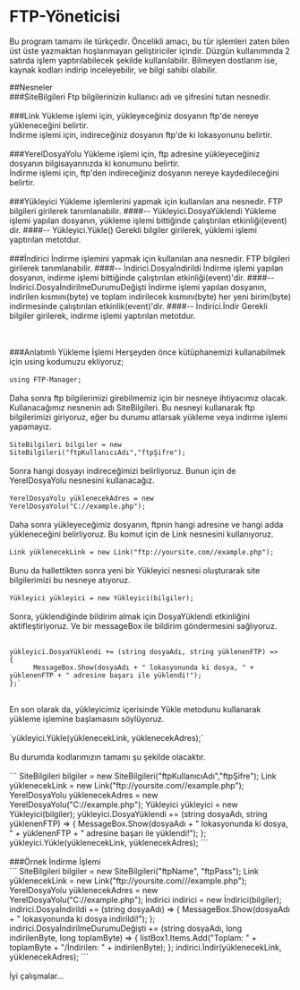# FTP-Yöneticisi
Bu program tamamı ile türkçedir. Öncelikli amacı, bu tür işlemleri zaten bilen üst üste yazmaktan hoşlanmayan geliştiriciler içindir.
Düzgün kullanımında 2 satırda işlem yaptırılabilecek şekilde kullanılabilir. Bilmeyen dostlarım ise, kaynak kodları indirip inceleyebilir,
ve bilgi sahibi olabilir.

##Nesneler</br>
###SiteBilgileri 
Ftp bilgilerinizin kullanıcı adı ve şifresini tutan nesnedir.</br></br>
###Link
Yükleme işlemi için, yükleyeceğiniz dosyanın ftp'de nereye yükleneceğini belirtir.</br>
İndirme işlemi için, indireceğiniz dosyanın ftp'de ki lokasyonunu belirtir.</br></br>
###YerelDosyaYolu
Yükleme işlemi için, ftp adresine yükleyeceğiniz dosyanın bilgisayarınızda ki konumunu belirtir.</br>
İndirme işlemi için, ftp'den indireceğiniz dosyanın nereye kaydedileceğini belirtir.</br></br>
###Yükleyici
Yükleme işlemlerini yapmak için kullanılan ana nesnedir. FTP bilgileri girilerek tanımlanabilir.
####-- Yükleyici.DosyaYüklendi
Yükleme işlemi yapılan dosyanın, yükleme işlemi bittiğinde çalıştırılan etkinliği(event) dir.
####-- Yükleyici.Yükle()
Gerekli bilgiler girilerek, yüklemi işlemi yaptırılan metotdur.</br></br>
###İndirici
İndirme işlemini yapmak için kullanılan ana nesnedir. FTP bilgileri girilerek tanımlanabilir.
####-- İndirici.Dosyaİndirildi
İndirme işlemi yapılan dosyanın, indirme işlemi bittiğinde çalıştırılan etkinliği(event)'dir.
####-- İndirici.DosyaİndirilmeDurumuDeğişti
İndirme işlemi yapılan dosyanın, indirilen kısmını(byte) ve toplam indirilecek kısmını(byte) her yeni birim(byte) indirmesinde çalıştırılan etkinlik(event)'dir.
####-- İndirici.İndir
Gerekli bilgiler girilerek, indirme işlemi yaptırılan metotdur.


</br></br>
###Anlatımlı Yükleme İşlemi
Herşeyden önce kütüphanemizi kullanabilmek için using kodumuzu ekliyoruz; </br> </br>
`using FTP-Manager;` </br></br>
Daha sonra ftp bilgilerimizi girebilmemiz için bir nesneye ihtiyacımız olacak. Kullanacağımız nesnenin adı SiteBilgileri.
Bu nesneyi kullanarak ftp bilgilerimizi giriyoruz, eğer bu durumu atlarsak yükleme veya indirme işlemi yapamayız.</br></br>
`SiteBilgileri bilgiler = new SiteBilgileri("ftpKullanıcıAdı","ftpŞifre");`</br></br>
Sonra hangi dosyayı indireceğimizi belirliyoruz. Bunun için de YerelDosyaYolu nesnesini kullanacağız.</br></br>
`YerelDosyaYolu yüklenecekAdres = new YerelDosyaYolu("C://example.php");`</br></br>
Daha sonra yükleyeceğimiz dosyanın, ftpnin hangi adresine ve hangi adda yükleneceğini belirliyoruz. Bu komut için de Link nesnesini kullanıyoruz.</br></br>
`Link yüklenecekLink = new Link("ftp://yoursite.com//example.php");`</br></br>
Bunu da hallettikten sonra yeni bir Yükleyici nesnesi oluşturarak site bilgilerimizi bu nesneye atıyoruz.</br></br>
`Yükleyici yükleyici = new Yükleyici(bilgiler);`</br></br>
Sonra, yüklendiğinde bildirim almak için DosyaYüklendi etkinliğini aktifleştiriyoruz. Ve bir messageBox ile bildirim göndermesini sağlıyoruz.</br></br>
```
yükleyici.DosyaYüklendi += (string dosyaAdı, string yüklenenFTP) =>
{
      MessageBox.Show(dosyaAdı + " lokasyonunda ki dosya, " + yüklenenFTP + " adresine başarı ile yüklendi!");
};`
```
</br>
En son olarak da, yükleyicimiz içerisinde Yükle metodunu kullanarak yükleme işlemine başlamasını söylüyoruz. </br></br>
`yükleyici.Yükle(yüklenecekLink, yüklenecekAdres);` </br></br>
Bu durumda kodlarımızın tamamı şu şekilde olacaktır. </br></br>
```
SiteBilgileri bilgiler = new SiteBilgileri("ftpKullanıcıAdı","ftpŞifre");
Link yüklenecekLink = new Link("ftp://yoursite.com//example.php");
YerelDosyaYolu yüklenecekAdres = new YerelDosyaYolu("C://example.php");
Yükleyici yükleyici = new Yükleyici(bilgiler);
yükleyici.DosyaYüklendi += (string dosyaAdı, string yüklenenFTP) =>
{
      MessageBox.Show(dosyaAdı + " lokasyonunda ki dosya, " + yüklenenFTP + " adresine başarı ile yüklendi!");
};
yükleyici.Yükle(yüklenecekLink, yüklenecekAdres);
```
</br></br>
###Örnek İndirme İşlemi </br>
```
SiteBilgileri bilgiler = new SiteBilgileri("ftpName", "ftpPass");
Link yüklenecekLink = new Link("ftp://yoursite.com///example.php");
YerelDosyaYolu yüklenecekAdres = new YerelDosyaYolu("C://example.php");
İndirici indirici = new İndirici(bilgiler);
indirici.Dosyaİndirildi += (string dosyaAdı) =>
{
     MessageBox.Show(dosyaAdı + " lokasyonunda ki dosya indirildi!");
};
indirici.DosyaİndirilmeDurumuDeğişti += (string dosyaAdı, long indirilenByte, long toplamByte) =>
{
     listBox1.Items.Add("Toplam: " + toplamByte + "/İndirilen: " + indirilenByte);
};
indirici.İndir(yüklenecekLink, yüklenecekAdres);
```
</br></br>
İyi çalışmalar...
